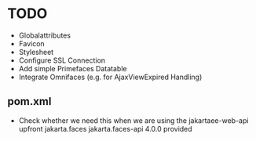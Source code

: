 # TODO

- Globalattributes
- Favicon
- Stylesheet
- Configure SSL Connection
- Add simple Primefaces Datatable
- Integrate Omnifaces (e.g. for AjaxViewExpired Handling)

## pom.xml

- Check whether we need this when we are using the jakartaee-web-api upfront
    <dependency>
        <groupId>jakarta.faces</groupId>
        <artifactId>jakarta.faces-api</artifactId>
        <version>4.0.0</version>
        <scope>provided</scope>
    </dependency>
